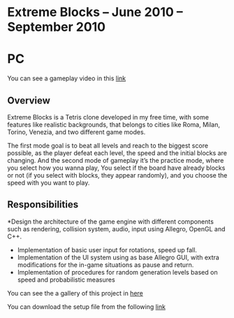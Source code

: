 # Extreme Blocks – June 2010 – September 2010
# PC

You can see a gameplay video in this [link](https://youtu.be/afFYboZx9Us)

## Overview

Extreme Blocks is a Tetris clone developed in my free time, with some features like realistic backgrounds, that belongs to cities like Roma, Milan, Torino, Venezia, and two different game modes.

The first mode goal is to beat all levels and reach to the biggest score possible, as the player defeat each level, the speed and the initial blocks are changing. And the second mode of gameplay it’s the practice mode, where you select how you wanna play, You select if the board have already blocks or not (if you select with blocks, they appear randomly), and you choose the speed with you want to play.

## Responsibilities

*Design the architecture of the game engine with different components such as rendering, collision system, audio, input using Allegro, OpenGL and C++.
* Implementation of basic user input for rotations, speed up fall.
* Implementation of the UI system using as base Allegro GUI, with extra modifications for the in-game situations as pause and return.
* Implementation of procedures for random generation levels based on speed and probabilistic measures

You can see the a gallery of this project in [here](http://s1132.photobucket.com/user/OscarRPR/slideshow/Extreme%20Blocks)

You can download the setup file from the following [link](https://drive.google.com/file/d/0Bzaz-7hqQoDtamlrRlNGRmRvbTg/view?usp=sharing)
